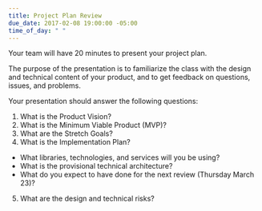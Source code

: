 ```yaml
---
title: Project Plan Review
due_date: 2017-02-08 19:00:00 -05:00
time_of_day: " "
---
```


Your team will have 20 minutes to present your project plan.

The purpose of the presentation is to familiarize the class with the design and technical content of your product, and to get feedback on questions, issues, and problems.

Your presentation should answer the following questions:
1. What is the Product Vision?
2. What is the Minimum Viable Product (MVP)?
3. What are the Stretch Goals?
4. What is the Implementation Plan?
  * What libraries, technologies, and services will you be using?
  * What is the provisional technical architecture?
  * What do you expect to have done for the next review (Thursday March 23)?
5. What are the design and technical risks?
